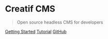 # Creatif CMS

> Open source headless CMS for developers

[Getting Started](installation)
[Tutorial](tutorial)
[GitHub](https://github.com/orgs/Creatif/repositories)
